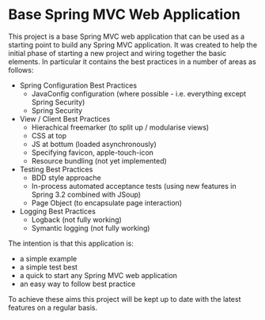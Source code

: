 Base Spring MVC Web Application
===============================

This project is a base Spring MVC web application that can be used as a starting point to build any Spring MVC application.  It was created to help the initial phase of starting a new project and wiring together the basic elements.  In particular it contains the best practices in a number of areas as follows:

- Spring Configuration Best Practices
  - JavaConfig configuration (where possible - i.e. everything except Spring Security)
  - Spring Security
- View / Client Best Practices
  - Hierachical freemarker (to split up / modularise views)
  - CSS at top
  - JS at bottum (loaded asynchronously)
  - Specifying favicon, apple-touch-icon
  - Resource bundling (not yet implemented)
- Testing Best Practices
  - BDD style approache
  - In-process automated acceptance tests (using new features in Spring 3.2 combined with JSoup)
  - Page Object (to encapsulate page interaction)
- Logging Best Practices
  - Logback (not fully working)
  - Symantic logging (not fully working)

The intention is that this application is: 
- a simple example 
- a simple test best
- a quick to start any Spring MVC web application
- an easy way to follow best practice

To achieve these aims this project will be kept up to date with the latest features on a regular basis.
